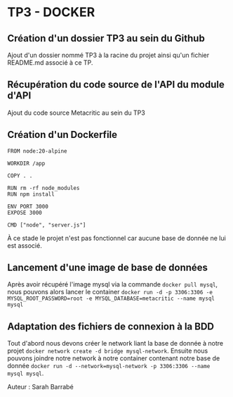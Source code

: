 # TP3 - DOCKER
## Création d'un dossier TP3 au sein du Github

Ajout d'un dossier nommé TP3 à la racine du projet ainsi qu'un fichier README.md associé à ce TP.

## Récupération du code source de l'API du module d'API

Ajout du code source Metacritic au sein du TP3

## Création d'un Dockerfile

```
FROM node:20-alpine

WORKDIR /app

COPY . .

RUN rm -rf node_modules
RUN npm install

ENV PORT 3000
EXPOSE 3000

CMD ["node", "server.js"]
```

À ce stade le projet n'est pas fonctionnel car aucune base de donnée ne lui est associé. 

## Lancement d'une image de base de données

Après avoir récupéré l'image mysql via la commande `docker pull mysql`, nous pouvons alors lancer le container `docker run -d -p 3306:3306 -e MYSQL_ROOT_PASSWORD=root -e MYSQL_DATABASE=metacritic --name mysql mysql`

## Adaptation des fichiers de connexion à la BDD

Tout d'abord nous devons créer le network liant la base de donnée à notre projet `docker network create -d bridge mysql-network`. Ensuite nous pouvons joindre notre network à notre container contenant notre base de donnée `docker run -d --network=mysql-network -p 3306:3306 --name mysql mysql`.

Auteur : Sarah Barrabé